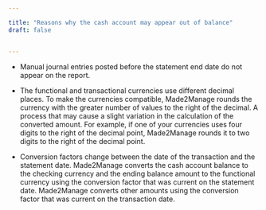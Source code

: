 ```yaml
---

title: "Reasons why the cash account may appear out of balance"
draft: false


---
```


-   Manual journal entries posted before the statement end date do not appear on the report.

-   The functional and transactional currencies use different decimal places. To make the currencies compatible, Made2Manage rounds the currency with the greater number of values to the right of the decimal. A process that may cause a slight variation in the calculation of the converted amount. For example, if one of your currencies uses four digits to the right of the decimal point, Made2Manage rounds it to two digits to the right of the decimal point.

-   Conversion factors change between the date of the transaction and the statement date. Made2Manage converts the cash account balance to the checking currency and the ending balance amount to the functional currency using the conversion factor that was current on the statement date. Made2Manage converts other amounts using the conversion factor that was current on the transaction date.
